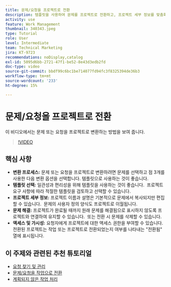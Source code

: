 ```yaml
---
title: 문제/요청을 프로젝트로 전환
description: 템플릿을 사용하여 문제를 프로젝트로 전환하고, 프로젝트 세부 정보를 맞춤화하고, 문제 해결 옵션을 관리하고, 원활한 워크플로에 대한 가시성과 액세스를 보장하여 Workfront에서 프로젝트 관리를 간소화합니다.
activity: use
feature: Work Management
thumbnail: 340343.jpeg
type: Tutorial
role: User
level: Intermediate
team: Technical Marketing
jira: KT-9723
recommendations: noDisplay,catalog
exl-id: 5095d6bb-2721-47f1-be52-8e43d3edb2fd
doc-type: video
source-git-commit: bbdf99c6bc1be714077fd94fc3f8325394de36b3
workflow-type: tm+mt
source-wordcount: '233'
ht-degree: 15%

---
```


# 문제/요청을 프로젝트로 전환

이 비디오에서는 문제 또는 요청을 프로젝트로 변환하는 방법을 보여 줍니다.

>[!VIDEO](https://video.tv.adobe.com/v/340343/?quality=12&learn=on&enablevpops=1)

## 핵심 사항

* **변환 프로세스:** 문제 또는 요청을 프로젝트로 변환하려면 문제를 선택하고 점 3개를 사용한 다음 변환 옵션을 선택합니다. 템플릿으로 사용하는 것이 좋습니다. &#x200B;
* **템플릿 선택:** 일관성과 편리성을 위해 템플릿을 사용하는 것이 좋습니다. &#x200B; 프로젝트 요구 사항에 따라 적절한 템플릿을 검토하고 선택할 수 있습니다. &#x200B;
* **프로젝트 세부 정보:** 프로젝트 이름과 설명은 기본적으로 문제에서 복사되지만 편집할 수 있습니다. &#x200B; 문제의 사용자 정의 양식도 프로젝트로 이월됩니다. &#x200B;
* **문제 해결:** 프로젝트가 완료될 때까지 원래 문제를 해결됨으로 표시하지 않도록 프로젝트와 연결하여 유지할 수 있습니다. &#x200B; 또는 전환 시 문제를 삭제할 수 있습니다. &#x200B;
* **액세스 및 가시성:** 요청자에게 프로젝트에 대한 액세스 권한을 부여할 수 있습니다. &#x200B; 전환된 프로젝트는 작업 또는 프로젝트로 전환되었는지 여부를 나타내는 &quot;전환됨&quot; 열에 표시됩니다. &#x200B;


## 이 주제와 관련된 추천 튜토리얼

* [요청 찾기 및 관리](/help/manage-work/issues-requests/find-requests.md)
* [문제/요청을 작업으로 전환](/help/manage-work/issues-requests/convert-issues-to-other-work-items.md)
* [계획되지 않은 작업 처리](/help/manage-work/issues-requests/handle-unplanned-work.md)

